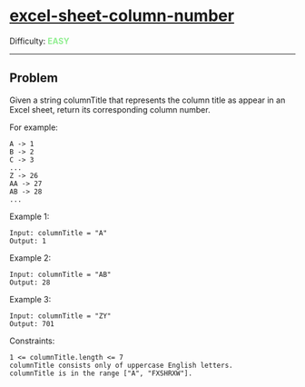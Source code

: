# [excel-sheet-column-number](https://leetcode.com/problems/excel-sheet-column-number/)
Difficulty: <span style="color:lightgreen">**EASY**</span>

---
## Problem

Given a string columnTitle that represents the column title as appear in an Excel sheet, return its corresponding column number.

For example:
```
A -> 1
B -> 2
C -> 3
...
Z -> 26
AA -> 27
AB -> 28 
...
```

Example 1:
```
Input: columnTitle = "A"
Output: 1
```

Example 2:
```
Input: columnTitle = "AB"
Output: 28
```

Example 3:
```
Input: columnTitle = "ZY"
Output: 701
```
 

Constraints:
```
1 <= columnTitle.length <= 7
columnTitle consists only of uppercase English letters.
columnTitle is in the range ["A", "FXSHRXW"].
```